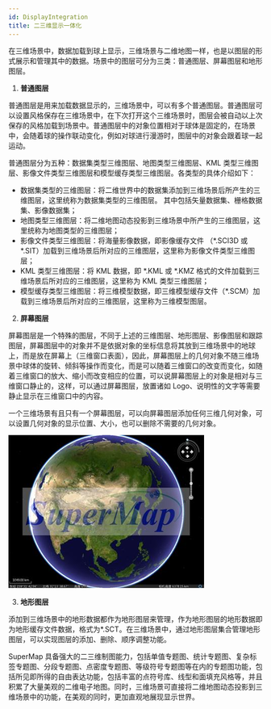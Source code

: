 ```yaml
---
id: DisplayIntegration
title: 二三维显示一体化
---
```

在三维场景中，数据加载到球上显示，三维场景与二维地图一样，也是以图层的形式展示和管理其中的数据。场景中的图层可分为三类：普通图层、屏幕图层和地形图层。

  1. **普通图层**

普通图层是用来加载数据显示的，三维场景中，可以有多个普通图层。普通图层可以设置风格保存在三维场景中，在下次打开这个三维场景时，图层会被自动以上次保存的风格加载到场景中。普通图层中的对象位置相对于球体是固定的，在场景中，会随着球的操作联动变化，例如对球进行漫游时，图层中的对象会跟着球一起运动。

普通图层分为五种：数据集类型三维图层、地图类型三维图层、KML 类型三维图层、影像文件类型三维图层和模型缓存类型三维图层。各类型的具体介绍如下：

  * 数据集类型的三维图层：将二维世界中的数据集添加到三维场景后所产生的三维图层，这里统称为数据集类型的三维图层。 其中包括矢量数据集、栅格数据集、影像数据集； 
  * 地图类型三维图层：将二维地图动态投影到三维场景中所产生的三维图层，这里统称为地图类型的三维图层； 
  * 影像文件类型三维图层：将海量影像数据，即影像缓存文件 （*.SCI3D 或 *.SIT）加载到三维场景后所对应的三维图层，这里称为影像文件类型三维图层； 
  * KML 类型三维图层：将 KML 数据，即 *.KML 或 *.KMZ 格式的文件加载到三维场景后所对应的三维图层，这里称为 KML 类型三维图层； 
  * 模型缓存类型三维图层：将三维模型数据，即三维模型缓存文件（*.SCM）加载到三维场景后所对应的三维图层，这里称为三维模型图层。
  2. **屏幕图层**

屏幕图层是一个特殊的图层，不同于上述的三维图层、地形图层、影像图层和跟踪图层，屏幕图层中的对象并不是依据对象的坐标信息将其放到三维场景中的地球上，而是放在屏幕上（三维窗口表面），因此，屏幕图层上的几何对象不随三维场景中球体的旋转、倾斜等操作而变化，而是可以随着三维窗口的改变而变化，如随着三维窗口的放大、缩小而改变相应的位置，可以说屏幕图层上的对象是相对与三维窗口静止的，这样，可以通过屏幕图层，放置诸如
Logo、说明性的文字等需要静止显示在三维窗口中的内容。

一个三维场景有且只有一个屏幕图层，可以向屏幕图层添加任何三维几何对象，可以设置几何对象的显示位置、大小，也可以删除不需要的几何对象。

![](img/ScreenPicture.png)  

  3. **地形图层**

添加到三维场景中的地形数据都作为地形图层来管理，作为地形图层的地形数据即为地形缓存文件数据，格式为*.SCT。在三维场景中，通过地形图层集合管理地形图层，可以实现图层的添加、删除、顺序调整功能。

SuperMap 具备强大的二三维制图能力，包括单值专题图、统计专题图、复杂标签专题图、分段专题图、点密度专题图、等级符号专题图等在内的专题图功能，包括所见即所得的自由表达功能，包括丰富的点符号库、线型和面填充风格等，并且积累了大量美观的二维电子地图。同时，三维场景可直接将二维地图动态投影到三维场景中的功能，在美观的同时，更加直观地展现显示世界。



